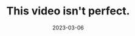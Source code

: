 ---
id: this-video-isnt-perfect
title: This video isn't perfect.
description: "\"This video isn't perfect.\" was selected for scringing at the Tustin Student Film Festival, where it won Best Experimental Film and Best Story."
img: film/this-video-isnt-perfect.jpg
imgalt: Zachary is in a podcast room with equipment visible in the background. There's text on screen that reads "This video isn't perfect." with "isn't" underlined in pen.
date: 2023-03-06
watchlink: https://youtu.be/DnIjLDGCDhg
---
